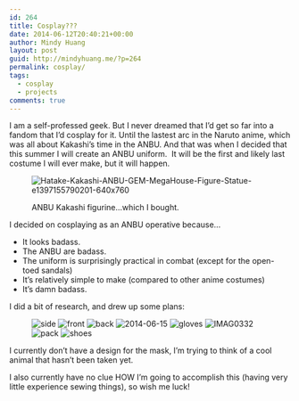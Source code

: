 ```yaml
---
id: 264
title: Cosplay???
date: 2014-06-12T20:40:21+00:00
author: Mindy Huang
layout: post
guid: http://mindyhuang.me/?p=264
permalink: cosplay/
tags:
  - cosplay
  - projects
comments: true
---
```

I am a self-professed geek. But I never dreamed that I&#8217;d get so far into a fandom that I&#8217;d cosplay for it. Until the lastest arc in the Naruto anime, which was all about Kakashi&#8217;s time in the ANBU. And that was when I decided that this summer I will create an ANBU uniform.  It will be the first and likely last costume I will ever make, but it will happen.

<figure id="attachment_274" class="">

<img src="http://s416.photobucket.com/albums/pp249/KCHuang/Blog/Hatake-Kakashi-ANBU-GEM-MegaHouse-Figure-Statue-e1397155790201-640x760.jpg" alt="Hatake-Kakashi-ANBU-GEM-MegaHouse-Figure-Statue-e1397155790201-640x760" /><figcaption class="">ANBU Kakashi figurine&#8230;which I bought.</figcaption>
</figure> 


I decided on cosplaying as an ANBU operative because&#8230;

  * It looks badass.
  * The ANBU are badass.
  * The uniform is surprisingly practical in combat (except for the open-toed sandals)
  * It&#8217;s relatively simple to make (compared to other anime costumes)
  * It&#8217;s damn badass.

I did a bit of research, and drew up some plans:
<figure class='half'> 

<img src="http://s416.photobucket.com/albums/pp249/KCHuang/Blog/side-579x1024.jpg" alt="side" />
<img src="http://s416.photobucket.com/albums/pp249/KCHuang/Blog/front-579x1024.jpg" alt="front" />
<img src="http://s416.photobucket.com/albums/pp249/KCHuang/Blog/back-579x1024.jpg" alt="back" />
<img src="http://s416.photobucket.com/albums/pp249/KCHuang/Blog/2014-06-15-579x1024.jpg"  alt="2014-06-15" />
<img src="http://s416.photobucket.com/albums/pp249/KCHuang/Blog/gloves-579x1024.jpg"  alt="gloves" />
<img src="http://s416.photobucket.com/albums/pp249/KCHuang/Blog/IMAG03321-579x1024.jpg"  alt="IMAG0332" />
<img src="http://s416.photobucket.com/albums/pp249/KCHuang/Blog/pack-579x1024.jpg"  alt="pack" />
<img src="http://s416.photobucket.com/albums/pp249/KCHuang/Blog/shoes-579x1024.jpg"  alt="shoes" />
</figure>


I currently don&#8217;t have a design for the mask, I&#8217;m trying to think of a cool animal that hasn&#8217;t been taken yet.

I also currently have no clue HOW I&#8217;m going to accomplish this (having very little experience sewing things), so wish me luck!